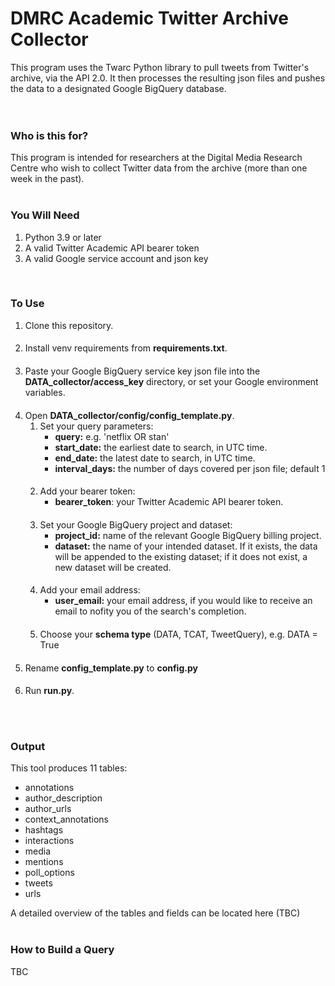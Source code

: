 # DMRC Academic Twitter Archive Collector

This program uses the Twarc Python library to pull tweets from Twitter's archive, via the API 2.0. It then processes the resulting json files and pushes the data to a designated Google BigQuery database.
<br>
<br>
<br>

### Who is this for?
This program is intended for researchers at the Digital Media Research Centre who wish to collect Twitter data from the archive (more than one week in the past).
<br>
<br>

### You Will Need
1. Python 3.9 or later
2. A valid Twitter Academic API bearer token
3. A valid Google service account and json key
<br>

### To Use
1. Clone this repository.
####
2. Install venv requirements from <b>requirements.txt</b>. 
####
3. Paste your Google BigQuery service key json file into the <b>DATA_collector/access_key</b> directory, or set your Google environment variables.
####
4. Open <b>DATA_collector/config/config_template.py</b>.
      1. Set your query parameters:
         * <b>query:</b> e.g. 'netflix OR stan'
         * <b>start_date:</b> the earliest date to search, in UTC time.
         * <b>end_date:</b> the latest date to search, in UTC time.
         * <b>interval_days:</b> the number of days covered per json file; default 1
      ####
      2. Add your bearer token:
         * <b>bearer_token</b>: your Twitter Academic API bearer token.
      ####
      3. Set your Google BigQuery project and dataset:
         * <b>project_id:</b> name of the relevant Google BigQuery billing project.
         * <b>dataset:</b> the name of your intended dataset. If it exists, the data will be appended to the existing dataset; if it does not exist, a new dataset will be created.
      ####
      4. Add your email address:
         * <b>user_email:</b> your email address, if you would like to receive an email to nofity you of the search's completion.
      ####
      5. Choose your <b>schema type</b> (DATA, TCAT, TweetQuery), e.g. DATA = True
####
5. Rename <b>config_template.py</b> to <b>config.py</b>
####
6. Run <b>run.py</b>.
<br>
<br>

### Output
This tool produces 11 tables:
   * annotations
   * author_description
   * author_urls
   * context_annotations
   * hashtags
   * interactions
   * media
   * mentions
   * poll_options
   * tweets
   * urls

A detailed overview of the tables and fields can be located here (TBC)
<br>
<br>

### How to Build a Query
TBC
<br>
<br>
